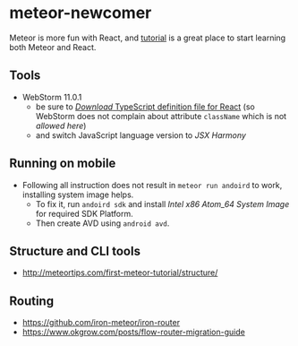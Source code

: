 # meteor-newcomer

Meteor is more fun with React, and [tutorial][tutorial] is a great place to start learning both Meteor and React.

[tutorial]: https://www.meteor.com/tutorials/react/creating-an-app

## Tools

- WebStorm 11.0.1
  - be sure to [_Download_ TypeScript definition file for React][download-ts-definition] (so WebStorm does not complain about attribute `className` which is not _allowed here_)
  - and switch JavaScript language version to _JSX Harmony_

[download-ts-definition]: http://blog.jetbrains.com/webstorm/2015/10/working-with-reactjs-in-webstorm-coding-assistance/

## Running on mobile

- Following all instruction does not result in `meteor run andoird` to work, installing system image helps.
  - To fix it, run `andoird sdk` and install _Intel x86 Atom_64 System Image_ for required SDK Platform.
  - Then create AVD using `android avd`.  

## Structure and CLI tools

- http://meteortips.com/first-meteor-tutorial/structure/

## Routing

- https://github.com/iron-meteor/iron-router
- https://www.okgrow.com/posts/flow-router-migration-guide
